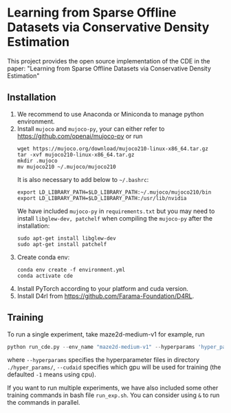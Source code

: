 # Learning from Sparse Offline Datasets via Conservative Density Estimation

This project provides the open source implementation of the CDE in the paper: "Learning from Sparse Offline Datasets via Conservative Density Estimation"

## Installation
1) We recommend to use Anaconda or Miniconda to manage python environment.
2) Install `mujoco` and `mujoco-py`, your can either refer to https://github.com/openai/mujoco-py or run 
    ```shell
    wget https://mujoco.org/download/mujoco210-linux-x86_64.tar.gz
    tar -xvf mujoco210-linux-x86_64.tar.gz
    mkdir .mujoco
    mv mujoco210 ~/.mujoco/mujoco210
    ```
    It is also necessary to add below to `~/.bashrc`:
    ```shell
    export LD_LIBRARY_PATH=$LD_LIBRARY_PATH:~/.mujoco/mujoco210/bin
    export LD_LIBRARY_PATH=$LD_LIBRARY_PATH:/usr/lib/nvidia
    ```
    We have included `mujoco-py` in `requirements.txt` but you may need to install `libglew-dev, patchelf` when compiling the `mujoco-py` after the installation:
    ```shell
    sudo apt-get install libglew-dev
    sudo apt-get install patchelf
    ```
3) Create conda env:
    ```shell
    conda env create -f environment.yml
    conda activate cde
    ```
4) Install PyTorch according to your platform and cuda version.
5) Install D4rl from https://github.com/Farama-Foundation/D4RL.

## Training
To run a single experiment, take maze2d-medium-v1 for example, run
```python
python run_cde.py --env_name "maze2d-medium-v1" --hyperparams 'hyper_params/cde/maze2d.yaml' --cudaid 0 --seed 100
```
where `--hyperparams` specifies the hyperparameter files in directory `./hyper_params/`, `--cudaid` specifies which gpu will be used for training (the defaulted `-1` means using cpu).

If you want to run multiple experiments, we have also included some other training commands in bash file `run_exp.sh`. You can consider using `&` to run the commands in parallel.
